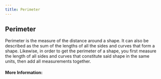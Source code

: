 ```yaml
---
title: Perimeter
---
```

## Perimeter

Perimeter is the measure of the distance around a shape. It can also be described as the sum of the lengths of all the sides and curves that form a shape. Likewise, in order to get the perimeter of a shape, you first measure the length of all sides and curves that constitute said shape in the same units, then add all measurements together.

<!-- The article goes here, in GitHub-flavored Markdown. Feel free to add YouTube videos, images, and CodePen/JSBin embeds  -->

#### More Information:
<!-- Please add any articles you think might be helpful to read before writing the article -->


